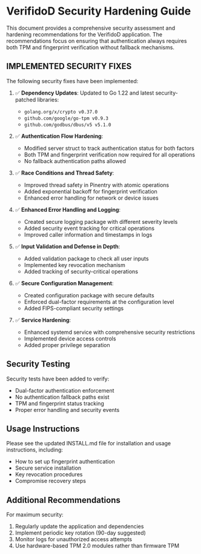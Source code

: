 # VerifidoD Security Hardening Guide

This document provides a comprehensive security assessment and hardening recommendations for the VerifidoD application. The recommendations focus on ensuring that authentication always requires both TPM and fingerprint verification without fallback mechanisms.

## IMPLEMENTED SECURITY FIXES

The following security fixes have been implemented:

1. ✅ **Dependency Updates**: Updated to Go 1.22 and latest security-patched libraries:
   - `golang.org/x/crypto v0.37.0`
   - `github.com/google/go-tpm v0.9.3`
   - `github.com/godbus/dbus/v5 v5.1.0`

2. ✅ **Authentication Flow Hardening**: 
   - Modified server struct to track authentication status for both factors
   - Both TPM and fingerprint verification now required for all operations
   - No fallback authentication paths allowed

3. ✅ **Race Conditions and Thread Safety**:
   - Improved thread safety in Pinentry with atomic operations
   - Added exponential backoff for fingerprint verification
   - Enhanced error handling for network or device issues

4. ✅ **Enhanced Error Handling and Logging**:
   - Created secure logging package with different severity levels
   - Added security event tracking for critical operations
   - Improved caller information and timestamps in logs

5. ✅ **Input Validation and Defense in Depth**:
   - Added validation package to check all user inputs
   - Implemented key revocation mechanism
   - Added tracking of security-critical operations

6. ✅ **Secure Configuration Management**:
   - Created configuration package with secure defaults
   - Enforced dual-factor requirements at the configuration level
   - Added FIPS-compliant security settings

7. ✅ **Service Hardening**:
   - Enhanced systemd service with comprehensive security restrictions
   - Implemented device access controls
   - Added proper privilege separation

## Security Testing

Security tests have been added to verify:
- Dual-factor authentication enforcement
- No authentication fallback paths exist
- TPM and fingerprint status tracking
- Proper error handling and security events

## Usage Instructions

Please see the updated INSTALL.md file for installation and usage instructions, including:
- How to set up fingerprint authentication
- Secure service installation
- Key revocation procedures
- Compromise recovery steps

## Additional Recommendations

For maximum security:
1. Regularly update the application and dependencies
2. Implement periodic key rotation (90-day suggested)
3. Monitor logs for unauthorized access attempts
4. Use hardware-based TPM 2.0 modules rather than firmware TPM
